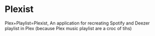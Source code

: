 # Plexist
Plex+Playlist=Plexist, An application for recreating Spotify and Deezer playlist in Plex (because Plex music playlist are a croc of tihs)
